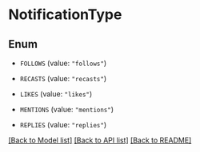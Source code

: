 # NotificationType

## Enum


* `FOLLOWS` (value: `"follows"`)

* `RECASTS` (value: `"recasts"`)

* `LIKES` (value: `"likes"`)

* `MENTIONS` (value: `"mentions"`)

* `REPLIES` (value: `"replies"`)


[[Back to Model list]](../README.md#documentation-for-models) [[Back to API list]](../README.md#documentation-for-api-endpoints) [[Back to README]](../README.md)


